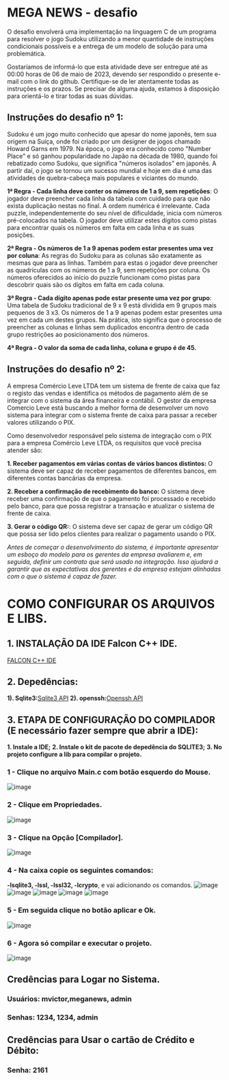 # MEGA NEWS - desafio

O desafio envolverá uma implementação na linguagem C de um programa para resolver o jogo Sudoku utilizando a menor quantidade de instruções condicionais possíveis e a entrega de um modelo de solução para uma problemática.

Gostaríamos de informá-lo que esta atividade deve ser entregue até as 00:00 horas de 06 de maio de 2023, devendo ser respondido o presente e-mail com o link do github. Certifique-se de ler atentamente todas as instruções e os prazos. Se precisar de alguma ajuda, estamos à disposição para orientá-lo e tirar todas as suas dúvidas.


## Instruções do desafio nº 1:

Sudoku é um jogo muito conhecido que apesar do nome japonês, tem sua origem na Suíça, onde foi criado por um designer de jogos chamado Howard Garns em 1979. Na época, o jogo era conhecido como "Number Place" e só ganhou popularidade no Japão na década de 1980, quando foi rebatizado como Sudoku, que significa "números isolados" em japonês. A partir daí, o jogo se tornou um sucesso mundial e hoje em dia é uma das atividades de quebra-cabeça mais populares e viciantes do mundo.

**1ª Regra - Cada linha deve conter os números de 1 a 9, sem repetições**:
O jogador deve preencher cada linha da tabela com cuidado para que não exista duplicação nestas no final. A ordem numérica é irrelevante.
Cada puzzle, independentemente do seu nível de dificuldade, inicia com números pré-colocados na tabela. O jogador deve utilizar estes dígitos como pistas para encontrar quais os números em falta em cada linha e as suas posições.

**2ª Regra - Os números de 1 a 9 apenas podem estar presentes uma vez por coluna**:
As regras do Sudoku para as colunas são exatamente as mesmas que para as linhas. Também para estas o jogador deve preencher as quadrículas com os números de 1 a 9, sem repetições por coluna. Os números oferecidos ao início do puzzle funcionam como pistas para descobrir quais são os dígitos em falta em cada coluna.

**3ª Regra - Cada dígito apenas pode estar presente uma vez por grupo**:
Uma tabela de Sudoku tradicional de 9 x 9 está dividida em 9 grupos mais pequenos de 3 x3. Os números de 1 a 9 apenas podem estar presentes uma vez em cada um destes grupos.
Na prática, isto significa que o processo de preencher as colunas e linhas sem duplicados encontra dentro de cada grupo restrições ao posicionamento dos números.

**4ª Regra - O valor da soma de cada linha, coluna e grupo é de 45.**



## Instruções do desafio nº 2:

A empresa Comércio Leve LTDA tem um sistema de frente de caixa que faz o registo das vendas e identifica os métodos de pagamento além de se integrar com o sistema da área financeira e contábil.
O gestor da empresa Comercio Leve está buscando a melhor forma de desenvolver um novo sistema para integrar com o sistema frente de caixa para passar a receber valores utilizando o PIX.  

Como desenvolvedor responsável pelo sistema de integração com o PIX para a empresa Comércio Leve LTDA, os requisitos que você precisa atender são:

**1. Receber pagamentos em várias contas de vários bancos distintos:** 
O sistema deve ser capaz de receber pagamentos de diferentes bancos, em diferentes contas bancárias da empresa.

**2. Receber a confirmação de recebimento do banco:** 
O sistema deve receber uma confirmação de que o pagamento foi processado e recebido pelo banco, para que possa registrar a transação e atualizar o sistema de frente de caixa.

**3. Gerar o código QR:**: 
O sistema deve ser capaz de gerar um código QR que possa ser lido pelos clientes para realizar o pagamento usando o PIX.

*Antes de começar o desenvolvimento do sistema, é importante apresentar um esboço do modelo para os gerentes da empresa avaliarem e, em seguida, definir um contrato que será usado na integração. Isso ajudará a garantir que as expectativas dos gerentes e da empresa estejam alinhadas com o que o sistema é capaz de fazer.*


# COMO CONFIGURAR OS ARQUIVOS E LIBS.

## 1. INSTALAÇÃO DA IDE Falcon C++ IDE. 
[FALCON C++ IDE](http://sourceforge.net/projects/falconcpp/files/Binaries/3.3.0.0/Falcon%20C++-3.3.0.0-Setup.exe)

## 2. Depedências:

**1). Sqlite3:**[Sqlite3 API](https://falconcpp.sourceforge.net/packages/database/sqlite)
**2). openssh:**[Openssh API](https://falconcpp.sourceforge.net/packages/cryptography)

## 3. ETAPA DE CONFIGURAÇÃO DO COMPILADOR (E necessário fazer sempre que abrir a IDE):

**1. Instale a IDE;**
**2. Instale o kit de pacote de depedência do SQLITE3;**
**3. No projeto configure a lib para compilar o projeto.**

### 1 - Clique no arquivo Main.c com botão esquerdo do Mouse.
![image](https://user-images.githubusercontent.com/23035967/236598121-1bdd51b7-7e58-4876-bf2b-6e5f762c6436.png)
### 2 - Clique em Propriedades.
![image](https://user-images.githubusercontent.com/23035967/236598128-76521c11-5808-42de-b29a-91a345c4ae13.png)
### 3 - Clique na Opção [Compilador].
![image](https://user-images.githubusercontent.com/23035967/236598137-5b58c33d-de02-4b35-8dcd-c37afe4625c1.png)
### 4 - Na caixa copie os seguintes comandos: 
**-lsqlite3, -lssl, -lssl32, -lcrypto**, e vai adicionando os comandos.
![image](https://user-images.githubusercontent.com/23035967/236598149-a9a81a70-e263-4be3-86cd-a40f2f293bc7.png)
![image](https://user-images.githubusercontent.com/23035967/236598156-0f9db18f-2584-4cf7-840a-ff1975e0d636.png)
![image](https://user-images.githubusercontent.com/23035967/236598160-f25a2a93-fa2a-4ba1-a3c6-6ea41053c123.png)
![image](https://user-images.githubusercontent.com/23035967/236598172-c3f70a90-6b36-47d7-bc7e-13a578466429.png)
![image](https://user-images.githubusercontent.com/23035967/236598178-74681447-ce06-46fd-8ba1-7edfd2832c2b.png)
### 5 - Em seguida clique no botão aplicar e Ok.
![image](https://user-images.githubusercontent.com/23035967/236602395-00dcc42f-57e8-4e23-a2e9-97131ee6c32b.png)
### 6 - Agora só compilar e executar o projeto.
![image](https://user-images.githubusercontent.com/23035967/236598191-9a2e0d56-afc6-4d16-b31c-f22624005d43.png)

## Credências para Logar no Sistema.
### Usuários: mvictor,meganews, admin
### Senhas: 1234, 1234, admin
## Credências para Usar o cartão de Crédito e Débito:
### Senha: 2161
